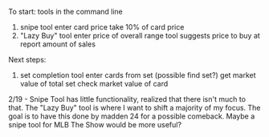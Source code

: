 To start: tools in the command line
1) snipe tool
    enter card price
    take 10% of card price
2) "Lazy Buy" tool
    enter price of overall range
    tool suggests price to buy at
    report amount of sales

Next steps: 
1) set completion tool
    enter cards from set (possible find set?)
    get market value of total set
    check market value of card

2/19 - Snipe Tool has little functionality, realized that there isn't much to that. The "Lazy Buy" tool is where I want to shift a majority of my focus.
The goal is to have this done by madden 24 for a possible comeback. Maybe a snipe tool for MLB The Show would be more useful?